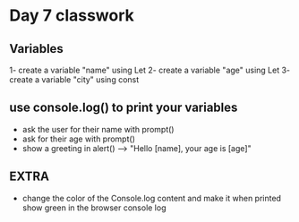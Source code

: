 # Day 7 classwork

## Variables

1- create a variable "name" using Let
2- create a variable "age" using Let
3- create a variable "city" using const

## use console.log() to print your variables

- ask the user for their name with prompt()
- ask for their age with prompt()
- show a greeting in alert() --> "Hello [name], your age is [age]"

## EXTRA

- change the color of the Console.log content and make it when printed show green in the browser console log
